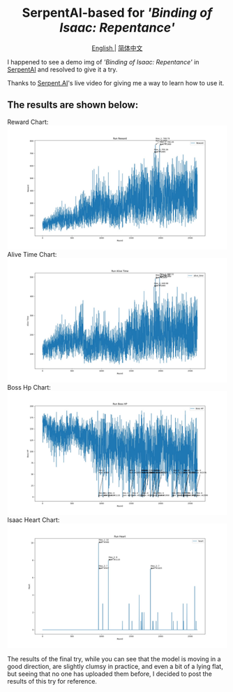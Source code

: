 <!--
 * @Description: 
 * @Author: shadow221213
 * @Date: 2023-10-06 17:14:05
 * @LastEditTime: 2023-10-06 21:27:58
-->
# <div align="center">SerpentAI-based for *'Binding of Isaac: Repentance'*</div>

<div align="center">
    <a href="https://github.com/shadow221213/Serpent-based-AI-for-Binding-of-Isaac/blob/master/README.md">
        English
    </a> 
    | 
    <a href="https://github.com/shadow221213/Serpent-based-AI-for-Binding-of-Isaac/blob/master/Chinese.md">
        简体中文
    </a>
</div>

I happened to see a demo img of *'Binding of Isaac: Repentance'* in [SerpentAI](https://github.com/SerpentAI/SerpentAI) and resolved to give it a try.

Thanks to [Serpent.AI](https://www.youtube.com/@SerpentAI)'s live video for giving me a way to learn how to use it.

## The results are shown below:

Reward Chart:
![](./datasets/isaac/ppo_model/all_model/run_reward_chart.jpg)
Alive Time Chart:
![](./datasets/isaac/ppo_model/all_model/run_alive_time_chart.jpg)
Boss Hp Chart:
![](./datasets/isaac/ppo_model/all_model/run_boss_hp_chart.jpg)
Isaac Heart Chart:
![](./datasets/isaac/ppo_model/all_model/run_heart_chart.jpg)

The results of the final try, while you can see that the model is moving in a good direction, are slightly clumsy in practice, and even a bit of a lying flat, but seeing that no one has uploaded them before, I decided to post the results of this try for reference.